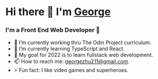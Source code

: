 # Hi there 👋 I'm [George](https://georgezhu.xyz)
### I'm a Front End Web Developer :muscle:

- 🔭 I’m currently working thru The Odin Project curriculum.
- 🌱 I’m currently learning TypeScript and React.
- :date: My goal for 2022 is to learn fullstack web development.
- 📫 How to reach me: georgezhu211@gmail.com.
- ⚡ Fun fact: I like video games and superheroes.

<!--
**georgezhu211/georgezhu211** is a ✨ _special_ ✨ repository because its `README.md` (this file) appears on your GitHub profile.

Here are some ideas to get you started:

- 🔭 I’m currently working on ...
- 🌱 I’m currently learning ...
- 👯 I’m looking to collaborate on ...
- 🤔 I’m looking for help with ...
- 💬 Ask me about ...
- 📫 How to reach me: ...
- 😄 Pronouns: ...
- ⚡ Fun fact: ...
-->
